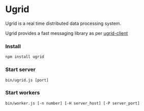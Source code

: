 # Ugrid

Ugrid is a real time distributed data processing system.

Ugrid provides a fast messaging library as per [ugrid-client](doc/ugridClient.md)

### Install
    npm install ugrid

### Start server
    bin/ugrid.js [port]

### Start workers
    bin/worker.js [-n number] [-H server_host] [-P server_port]
